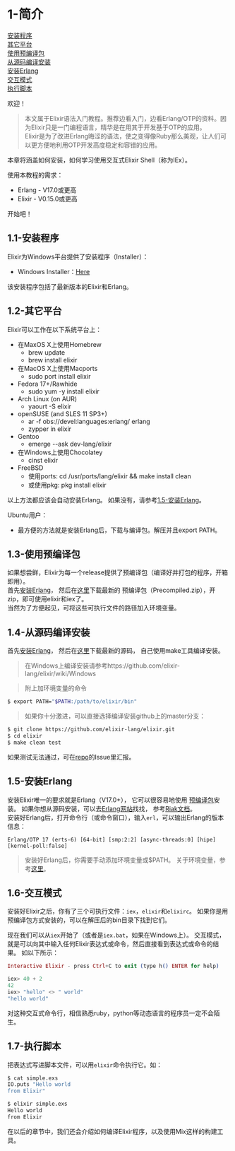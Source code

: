 1-简介
======
[安装程序](#11-%E5%AE%89%E8%A3%85%E7%A8%8B%E5%BA%8F) <br/>
[其它平台](#12-%E5%85%B6%E5%AE%83%E5%B9%B3%E5%8F%B0) <br/>
[使用预编译包](#13-%E4%BD%BF%E7%94%A8%E9%A2%84%E7%BC%96%E8%AF%91%E5%8C%85) <br/>
[从源码编译安装](#14-%E4%BB%8E%E6%BA%90%E7%A0%81%E7%BC%96%E8%AF%91%E5%AE%89%E8%A3%85) <br/>
[安装Erlang](#15-%E5%AE%89%E8%A3%85erlang) <br/>
[交互模式](#16-%E4%BA%A4%E4%BA%92%E6%A8%A1%E5%BC%8F) <br/>
[执行脚本](#17-%E6%89%A7%E8%A1%8C%E8%84%9A%E6%9C%AC) <br/>

欢迎！
>本文属于Elixir语法入门教程。推荐边看入门，边看Erlang/OTP的资料。因为Elixir只是一门编程语言，精华是在用其于开发基于OTP的应用。   
Elixir是为了改进Erlang晦涩的语法，使之变得像Ruby那么美观，让人们可以更方便地利用OTP开发高度稳定和容错的应用。

本章将涵盖如何安装，如何学习使用交互式Elixir Shell（称为IEx）。

使用本教程的需求：
  - Erlang - V17.0或更高
  - Elixir - V0.15.0或更高

开始吧！

## 1.1-安装程序
Elixir为Windows平台提供了安装程序（Installer）：
  - Windows Installer：[Here](http://s3.hex.pm/elixir-websetup.exe)

该安装程序包括了最新版本的Elixir和Erlang。

## 1.2-其它平台
Elixir可以工作在以下系统平台上：
  - 在MaxOS X上使用Homebrew
    - brew update
    - brew install elixir
  - 在MacOS X上使用Macports
    - sudo port install elixir
  - Fedora 17+/Rawhide
    - sudo yum -y install elixir
  - Arch Linux (on AUR)
    - yaourt -S elixir
  - openSUSE (and SLES 11 SP3+)
    - ar -f obs://devel:languages:erlang/ erlang
    - zypper in elixir
  - Gentoo
    - emerge --ask dev-lang/elixir
  - 在Windows上使用Chocolatey
    - cinst elixir
  - FreeBSD
    - 使用ports: cd /usr/ports/lang/elixir && make install clean
    - 或使用pkg: pkg install elixir

以上方法都应该会自动安装Erlang。
如果没有，请参考[1.5-安装Erlang](#15-%E5%AE%89%E8%A3%85erlang)。   

Ubuntu用户：
  - 最方便的方法就是安装Erlang后，下载与编译包。解压并且export PATH。

## 1.3-使用预编译包
如果想尝鲜，Elixir为每一个release提供了预编译包（编译好并打包的程序，开箱即用）。   
首先[安装Erlang](http://elixir-lang.org/getting_started/1.html#1.5-installing-erlang)，
然后在[这里](https://github.com/elixir-lang/elixir/releases/)下载最新的
预编译包（Precompiled.zip），开zip，即可使用elixir和iex了。   
当然为了方便起见，可将这些可执行文件的路径加入环境变量。

## 1.4-从源码编译安装
首先[安装Erlang](http://elixir-lang.org/getting_started/1.html#1.5-installing-erlang)，
然后在[这里](https://github.com/elixir-lang/elixir/releases/)下载最新的源码，
自己使用make工具编译安装。

>在Windows上编译安装请参考https://github.com/elixir-lang/elixir/wiki/Windows

>附上加环境变量的命令
```sh
$ export PATH="$PATH:/path/to/elixir/bin"
```

>如果你十分激进，可以直接选择编译安装github上的master分支：
```sh
$ git clone https://github.com/elixir-lang/elixir.git
$ cd elixir
$ make clean test
```
如果测试无法通过，可在[repo](https://github.com/elixir-lang/elixir)的Issue里汇报。

## 1.5-安装Erlang
安装Elixir唯一的要求就是Erlang（V17.0+），
它可以很容易地使用
[预编译包](https://www.erlang-solutions.com/downloads/download-erlang-otp)安装。
如果你想从源码安装，可以去[Erlang网站](http://www.erlang.org/download.html)找找，
参考[Riak文档](http://docs.basho.com/riak/1.3.0/tutorials/installation/Installing-Erlang/)。   
安装好Erlang后，打开命令行（或命令窗口），输入```erl```，可以输出Erlang的版本信息：
```
Erlang/OTP 17 (erts-6) [64-bit] [smp:2:2] [async-threads:0] [hipe] [kernel-poll:false]
```
>安装好Erlang后，你需要手动添加环境变量或$PATH。
关于环境变量，参考[这里](http://en.wikipedia.org/wiki/Environment_variable)。


## 1.6-交互模式
安装好Elixir之后，你有了三个可执行文件：```iex```，```elixir```和```elixirc```。
如果你是用预编译包方式安装的，可以在解压后的bin目录下找到它们。    

现在我们可以从```iex```开始了（或者是```iex.bat```，如果在Windows上）。
交互模式，就是可以向其中输入任何Elixir表达式或命令，然后直接看到表达式或命令的结果。
如以下所示：
```elixir
Interactive Elixir - press Ctrl+C to exit (type h() ENTER for help)

iex> 40 + 2
42
iex> "hello" <> " world"
"hello world"
```
对这种交互式命令行，相信熟悉ruby，python等动态语言的程序员一定不会陌生。

## 1.7-执行脚本
把表达式写进脚本文件，可以用```elixir```命令执行它。如：
```sh
$ cat simple.exs
IO.puts "Hello world
from Elixir"

$ elixir simple.exs
Hello world
from Elixir
```

在以后的章节中，我们还会介绍如何编译Elixir程序，以及使用Mix这样的构建工具。
